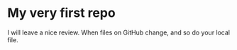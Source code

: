 # My very first repo
I will leave a nice review. When files on GitHub change, and so do your local file. 

